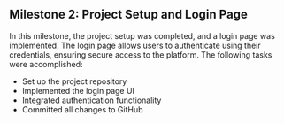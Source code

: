 ## Milestone 2: Project Setup and Login Page
In this milestone, the project setup was completed, and a login page was implemented. The login page allows users to authenticate using their credentials, ensuring secure access to the platform. The following tasks were accomplished:
- Set up the project repository
- Implemented the login page UI
- Integrated authentication functionality
- Committed all changes to GitHub
